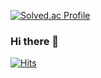 [![Solved.ac Profile](http://mazassumnida.wtf/api/v2/generate_badge?boj=1996joon)](https://solved.ac/1996joon)


### Hi there 👋

[![Hits](https://hits.seeyoufarm.com/api/count/incr/badge.svg?url=https%3A%2F%2Fgithub.com%2Fbum19&count_bg=%2300FCFF&title_bg=%23FFFD12&icon=&icon_color=%23E7E7E7&title=hits&edge_flat=false)](https://hits.seeyoufarm.com)
<!--
**bum19/bum19** is a ✨ _special_ ✨ repository because its `README.md` (this file) appears on your GitHub profile.

Here are some ideas to get you started:

- 🔭 I’m currently working on ...
- 🌱 I’m currently learning ...
- 👯 I’m looking to collaborate on ...
- 🤔 I’m looking for help with ...
- 💬 Ask me about ...
- 📫 How to reach me: ...
- 😄 Pronouns: ...
- ⚡ Fun fact: ...
-->
